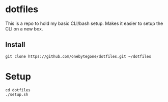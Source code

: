 # dotfiles

This is a repo to hold my basic CLI/bash setup. Makes it easier to setup the CLI on a new box.


## Install

```
git clone https://github.com/onebytegone/dotfiles.git ~/dotfiles
```

# Setup

```
cd dotfiles
./setup.sh
```
